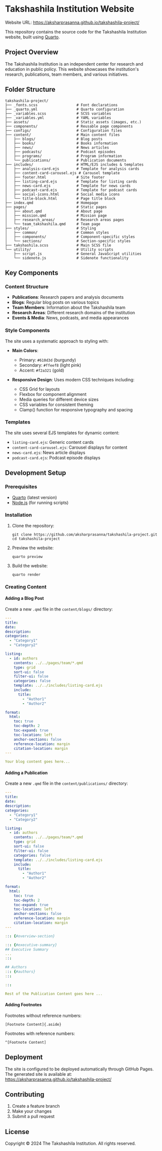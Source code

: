 # Takshashila Institution Website

Website URL: https://aksharprasanna.github.io/takshashila-project/

This repository contains the source code for the Takshashila Institution website, built using [Quarto](https://quarto.org/).

## Project Overview

The Takshashila Institution is an independent center for research and education in public policy. This website showcases the institution's research, publications, team members, and various initiatives.

## Folder Structure

```
takshashila-project/
├── _fonts.scss                  # Font declarations
├── _quarto.yml                  # Quarto configuration
├── _variables.scss              # SCSS variables
├── _variables.yml               # YAML variables
├── assets/                      # Static assets (images, etc.)
├── components/                  # Reusable page components
├── configs/                     # Configuration files
├── content/                     # Main content files
│   ├── blogs/                   # Blog posts
│   ├── books/                   # Books information
│   ├── news/                    # News articles
│   ├── podcasts/                # Podcast episodes
│   ├── programs/                # Program information
│   └── publications/            # Publication documents
├── includes/                    # HTML/EJS includes & templates
│   ├── analysis-card.ejs        # Template for analysis cards
│   ├── content-card-carousel.ejs # Carousel template
│   ├── footer.html              # Site footer
│   ├── listing-card.ejs         # Template for listing cards
│   ├── news-card.ejs            # Template for news cards
│   ├── podcast-card.ejs         # Template for podcast cards
│   ├── social-icons.html        # Social media icons
│   └── title-block.html         # Page title block
├── index.qmd                    # Homepage
├── pages/                       # Static pages
│   ├── about.qmd                # About page
│   ├── mission.qmd              # Mission page
│   ├── research_areas/          # Research areas pages
│   └── team_takshashila.qmd     # Team page
├── styles/                      # Styling
│   ├── common/                  # Common styles
│   ├── components/              # Component-specific styles
│   └── sections/                # Section-specific styles
├── takshashila.scss             # Main SCSS file
└── utility/                     # Utility scripts
    ├── script.js                # General JavaScript utilities
    └── sidenote.js              # Sidenote functionality
```

## Key Components

### Content Structure

- **Publications**: Research papers and analysis documents
- **Blogs**: Regular blog posts on various topics
- **Team Members**: Information about the Takshashila team
- **Research Areas**: Different research domains of the institution
- **Events & Media**: News, podcasts, and media appearances

### Style Components

The site uses a systematic approach to styling with:

- **Main Colors**: 
  - Primary: `#610d3d` (burgundy)
  - Secondary: `#ffeef8` (light pink)
  - Accent: `#f2a321` (gold)

- **Responsive Design**: Uses modern CSS techniques including:
  - CSS Grid for layouts
  - Flexbox for component alignment
  - Media queries for different device sizes
  - CSS variables for consistent theming
  - Clamp() function for responsive typography and spacing

### Templates

The site uses several EJS templates for dynamic content:

- `listing-card.ejs`: Generic content cards
- `content-card-carousel.ejs`: Carousel displays for content
- `news-card.ejs`: News article displays
- `podcast-card.ejs`: Podcast episode displays

## Development Setup

### Prerequisites

- [Quarto](https://quarto.org/docs/get-started/) (latest version)
- [Node.js](https://nodejs.org/) (for running scripts)

### Installation

1. Clone the repository:
   ```
   git clone https://github.com/aksharprasanna/takshashila-project.git
   cd takshashila-project
   ```

2. Preview the website:
   ```
   quarto preview
   ```

3. Build the website:
   ```
   quarto render
   ```

### Creating Content

#### Adding a Blog Post

Create a new `.qmd` file in the `content/blogs/` directory:

```yaml
---
title:
date:
description:
categories: 
  - "Category1"
  - "Category2"

listing:
  - id: authors
    contents: ../../pages/team/*.qmd
    type: grid
    sort-ui: false
    filter-ui: false
    categories: false
    template: ../../includes/listing-card.ejs
    include:
      title:
        - "Author1"
        - "Author2"

format:
  html:
    toc: true
    toc-depth: 2
    toc-expand: true
    toc-location: left
    anchor-sections: false
    reference-location: margin
    citation-location: margin
---

Your blog content goes here...
```

#### Adding a Publication

Create a new `.qmd` file in the `content/publications/` directory:

```yaml
---
title:
date:
description:
categories: 
  - "Category1"
  - "Category2"

listing:
  - id: authors
    contents: ../../pages/team/*.qmd
    type: grid
    sort-ui: false
    filter-ui: false
    categories: false
    template: ../../includes/listing-card.ejs
    include:
      title:
        - "Author1"
        - "Author2"

format:
  html:
    toc: true
    toc-depth: 2
    toc-expand: true
    toc-location: left
    anchor-sections: false
    reference-location: margin
    citation-location: margin
---

::: {#overview-section}

::: {#executive-summary}
## Executive Summary
...
:::

## Authors
::: {#authors}
:::

:::

Rest of the Publication Content goes here ...
```

#### Adding Footnotes

Footnotes without reference numbers:
```
[Footnote Content]{.aside}
```

Footnotes with reference numbers:
```
^[Footnote Content]
```

## Deployment

The site is configured to be deployed automatically through GitHub Pages. The generated site is available at: https://aksharprasanna.github.io/takshashila-project/

## Contributing

1. Create a feature branch
2. Make your changes
3. Submit a pull request

## License

Copyright © 2024 The Takshashila Institution. All rights reserved.
